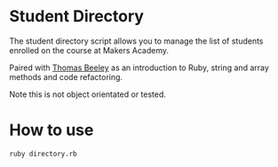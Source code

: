 Student Directory
=================

The student directory script allows you to manage the list of students enrolled on the course at Makers Academy. 

Paired with [Thomas Beeley](https://github.com/tbeeley) as an introduction to Ruby, string and array methods and code refactoring.

Note this is not object orientated or tested.

How to use
==========

```shell
ruby directory.rb
```
